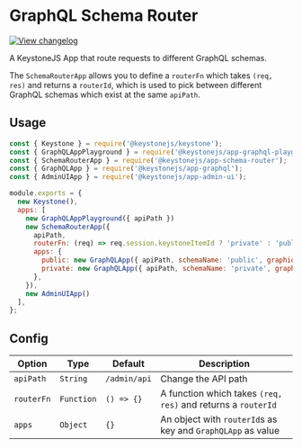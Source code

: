 <!--[meta]
section: api
subSection: apps
title: GraphQL API
draft: true
[meta]-->

# GraphQL Schema Router

[![View changelog](https://img.shields.io/badge/changelogs.xyz-Explore%20Changelog-brightgreen)](https://changelogs.xyz/@keystonejs/app-schema-router)

A KeystoneJS App that route requests to different GraphQL schemas.

The `SchemaRouterApp` allows you to define a `routerFn` which takes `(req, res)` and returns
a `routerId`, which is used to pick between different GraphQL schemas which exist at the same
`apiPath`.

## Usage

```javascript
const { Keystone } = require('@keystonejs/keystone');
const { GraphQLAppPlayground } = require('@keystonejs/app-graphql-playground');
const { SchemaRouterApp } = require('@keystonejs/app-schema-router');
const { GraphQLApp } = require('@keystonejs/app-graphql');
const { AdminUIApp } = require('@keystonejs/app-admin-ui');

module.exports = {
  new Keystone(),
  apps: [
    new GraphQLAppPlayground({ apiPath })
    new SchemaRouterApp({
      apiPath,
      routerFn: (req) => req.session.keystoneItemId ? 'private' : 'public',
      apps: {
        public: new GraphQLApp({ apiPath, schemaName: 'public', graphiqlPath: undefined }),
        private: new GraphQLApp({ apiPath, schemaName: 'private', graphiqlPath: undefined }),
      },
    }),
    new AdminUIApp()
  ],
};
```

## Config

| Option     | Type       | Default      | Description                                                  |
| ---------- | ---------- | ------------ | ------------------------------------------------------------ |
| `apiPath`  | `String`   | `/admin/api` | Change the API path                                          |
| `routerFn` | `Function` | `() => {}`   | A function which takes `(req, res)` and returns a `routerId` |
| `apps`     | `Object`   | `{}`         | An object with `routerId`s as key and `GraphQLApp` as value  |
